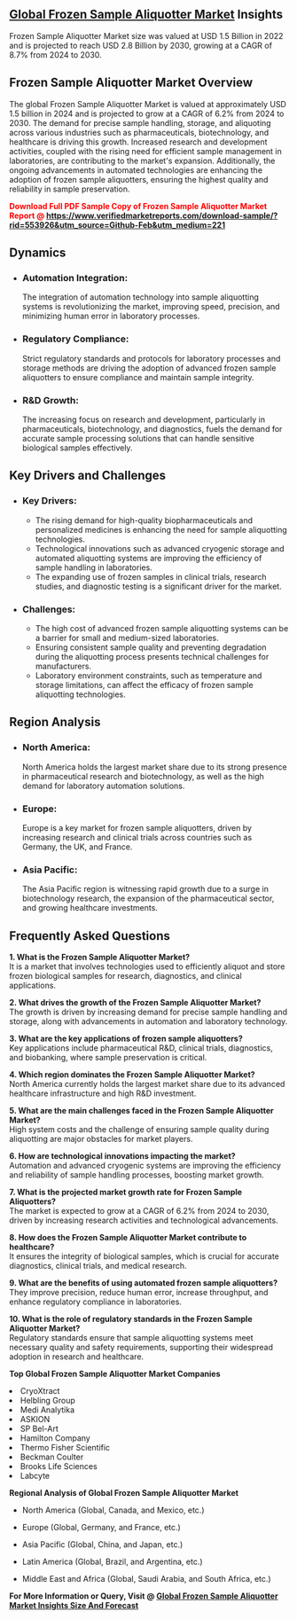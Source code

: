 <h2><a href="https://www.verifiedmarketreports.com/download-sample/?rid=553926&amp;utm_source=Github&amp;utm_medium=221" target="_blank">Global Frozen Sample Aliquotter Market</a> Insights</h2><p>Frozen Sample Aliquotter Market size was valued at USD 1.5 Billion in 2022 and is projected to reach USD 2.8 Billion by 2030, growing at a CAGR of 8.7% from 2024 to 2030.</p><p> <h2>Frozen Sample Aliquotter Market Overview</h2> <p>The global Frozen Sample Aliquotter Market is valued at approximately USD 1.5 billion in 2024 and is projected to grow at a CAGR of 6.2% from 2024 to 2030. The demand for precise sample handling, storage, and aliquoting across various industries such as pharmaceuticals, biotechnology, and healthcare is driving this growth. Increased research and development activities, coupled with the rising need for efficient sample management in laboratories, are contributing to the market's expansion. Additionally, the ongoing advancements in automated technologies are enhancing the adoption of frozen sample aliquotters, ensuring the highest quality and reliability in sample preservation.</p> <p><strong><p><span class=""><span style="color: #ff0000;"><strong>Download Full PDF Sample Copy of Frozen Sample Aliquotter Market Report</strong> @ </span><a href="https://www.verifiedmarketreports.com/download-sample/?rid=553926&amp;utm_source=Github-Feb&amp;utm_medium=221" target="_blank">https://www.verifiedmarketreports.com/download-sample/?rid=553926&amp;utm_source=Github-Feb&amp;utm_medium=221</a></span></p></strong></p> <h2>Dynamics</h2> <ul> <li><h3>Automation Integration:</h3> The integration of automation technology into sample aliquotting systems is revolutionizing the market, improving speed, precision, and minimizing human error in laboratory processes.</li> <li><h3>Regulatory Compliance:</h3> Strict regulatory standards and protocols for laboratory processes and storage methods are driving the adoption of advanced frozen sample aliquotters to ensure compliance and maintain sample integrity.</li> <li><h3>R&D Growth:</h3> The increasing focus on research and development, particularly in pharmaceuticals, biotechnology, and diagnostics, fuels the demand for accurate sample processing solutions that can handle sensitive biological samples effectively.</li> </ul> <h2>Key Drivers and Challenges</h2> <ul> <li><h3>Key Drivers:</h3> <ul> <li>The rising demand for high-quality biopharmaceuticals and personalized medicines is enhancing the need for sample aliquotting technologies.</li> <li>Technological innovations such as advanced cryogenic storage and automated aliquotting systems are improving the efficiency of sample handling in laboratories.</li> <li>The expanding use of frozen samples in clinical trials, research studies, and diagnostic testing is a significant driver for the market.</li> </ul> </li> <li><h3>Challenges:</h3> <ul> <li>The high cost of advanced frozen sample aliquotting systems can be a barrier for small and medium-sized laboratories.</li> <li>Ensuring consistent sample quality and preventing degradation during the aliquotting process presents technical challenges for manufacturers.</li> <li>Laboratory environment constraints, such as temperature and storage limitations, can affect the efficacy of frozen sample aliquotting technologies.</li> </ul> </li> </ul> <h2>Region Analysis</h2> <ul> <li><h3>North America:</h3> North America holds the largest market share due to its strong presence in pharmaceutical research and biotechnology, as well as the high demand for laboratory automation solutions.</li> <li><h3>Europe:</h3> Europe is a key market for frozen sample aliquotters, driven by increasing research and clinical trials across countries such as Germany, the UK, and France.</li> <li><h3>Asia Pacific:</h3> The Asia Pacific region is witnessing rapid growth due to a surge in biotechnology research, the expansion of the pharmaceutical sector, and growing healthcare investments.</li> </ul> <h2>Frequently Asked Questions</h2> <p><strong>1. What is the Frozen Sample Aliquotter Market?</strong><br> It is a market that involves technologies used to efficiently aliquot and store frozen biological samples for research, diagnostics, and clinical applications.</p> <p><strong>2. What drives the growth of the Frozen Sample Aliquotter Market?</strong><br> The growth is driven by increasing demand for precise sample handling and storage, along with advancements in automation and laboratory technology.</p> <p><strong>3. What are the key applications of frozen sample aliquotters?</strong><br> Key applications include pharmaceutical R&D, clinical trials, diagnostics, and biobanking, where sample preservation is critical.</p> <p><strong>4. Which region dominates the Frozen Sample Aliquotter Market?</strong><br> North America currently holds the largest market share due to its advanced healthcare infrastructure and high R&D investment.</p> <p><strong>5. What are the main challenges faced in the Frozen Sample Aliquotter Market?</strong><br> High system costs and the challenge of ensuring sample quality during aliquotting are major obstacles for market players.</p> <p><strong>6. How are technological innovations impacting the market?</strong><br> Automation and advanced cryogenic systems are improving the efficiency and reliability of sample handling processes, boosting market growth.</p> <p><strong>7. What is the projected market growth rate for Frozen Sample Aliquotters?</strong><br> The market is expected to grow at a CAGR of 6.2% from 2024 to 2030, driven by increasing research activities and technological advancements.</p> <p><strong>8. How does the Frozen Sample Aliquotter Market contribute to healthcare?</strong><br> It ensures the integrity of biological samples, which is crucial for accurate diagnostics, clinical trials, and medical research.</p> <p><strong>9. What are the benefits of using automated frozen sample aliquotters?</strong><br> They improve precision, reduce human error, increase throughput, and enhance regulatory compliance in laboratories.</p> <p><strong>10. What is the role of regulatory standards in the Frozen Sample Aliquotter Market?</strong><br> Regulatory standards ensure that sample aliquotting systems meet necessary quality and safety requirements, supporting their widespread adoption in research and healthcare.</p> </p><p><strong>Top Global Frozen Sample Aliquotter Market Companies</strong></p><div data-test-id=""><p><li>CryoXtract</li><li> Helbling Group</li><li> Medi Analytika</li><li> ASKION</li><li> SP Bel-Art</li><li> Hamilton Company</li><li> Thermo Fisher Scientific</li><li> Beckman Coulter</li><li> Brooks Life Sciences</li><li> Labcyte</li></p><div><strong>Regional Analysis of&nbsp;Global Frozen Sample Aliquotter Market</strong></div><ul><li dir="ltr"><p dir="ltr">North America&nbsp;(Global, Canada, and Mexico, etc.)</p></li><li dir="ltr"><p dir="ltr">Europe (Global, Germany, and France, etc.)</p></li><li dir="ltr"><p dir="ltr">Asia Pacific&nbsp;(Global, China, and Japan, etc.)</p></li><li dir="ltr"><p dir="ltr">Latin America&nbsp;(Global, Brazil, and Argentina, etc.)</p></li><li dir="ltr">Middle East and Africa&nbsp;(Global, Saudi Arabia, and South Africa, etc.)</li></ul><p><strong>For More Information or Query, Visit @&nbsp;</strong><strong><a href="https://www.verifiedmarketreports.com/product/frozen-sample-aliquotter-market/?utm_source=Github&amp;utm_medium=221" target="_blank">Global Frozen Sample Aliquotter Market Insights Size And Forecast</a></strong></p></div>

